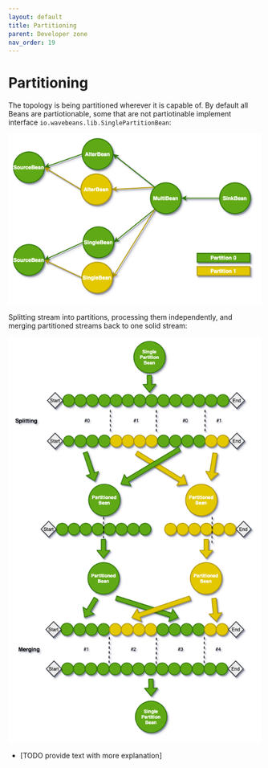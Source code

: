 ```yaml
---
layout: default
title: Partitioning
parent: Developer zone
nav_order: 19
---
```

Partitioning
=======

<!-- START doctoc generated TOC please keep comment here to allow auto update -->
<!-- DON'T EDIT THIS SECTION, INSTEAD RE-RUN doctoc TO UPDATE -->
<!-- END doctoc generated TOC please keep comment here to allow auto update -->

The topology is being partitioned wherever it is capable of. By default all Beans are partiotionable, some that are not partiotinable implement interface `io.wavebeans.lib.SinglePartitionBean`:

![Partitioning Topology][partitioning-topology]

Splitting stream into partitions, processing them independently, and merging partitioned streams back to one solid stream:

![Partitioning the stream][partitioning-stream]

* [TODO provide text with more explanation]

[partitioning-topology]: assets/partitioning-topology.png "Partitioning Topology"
[partitioning-stream]: assets/partitioning-stream.png "Partitioning the stream"